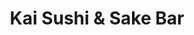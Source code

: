 ---
layout: place
title: "Kai Sushi & Sake Bar"
permalink: /north-carolina/raleigh/kai-sushi-sake-bar.html
stateAbbr: NC
stateName: North Carolina
cityName: Raleigh
seo:
  name: "Kai Sushi & Sake Bar"
  type: Restaurant
  links: http://kaisushisakebar.com/
description: "Low-key restaurant for specialty sushi rolls, plus a variety of Japanese & Korean entrees. Kai Sushi & Sake Bar serves delicious sushi in Raleigh, North Carolina. Try fresh Japanese dishes for a great dining experience. Available for takeout, lunch, and dinner."
place_id: ChIJwe_MrOP3rIkRkzWAFA26Kt8
photos:
  - name: >-
      places/ChIJwe_MrOP3rIkRkzWAFA26Kt8/photos/AeeoHcKmWIcgZkqjzmz-Ft2rT4DxRefr6Z9_3DoWoEOcd64msIbsGuKInJ9O8D2tmrkjxhnFhXqsXxP23hpJFUEmklGAjXlKJZ3sdiFJMWy-K5U0sy3Ajd6JFMwe6n9zNgPvLHTV_1FzRLscdVB62nFHXEJAuhu0X1H8oaR15QsX-AdR-SyBtQSsIRht0DxVMShVHgb83wWHcsCqi9XTq4gap53JsjngLqj9GY-3abihZC1VTd4-sj3IEm1Xod9n2_sbhdADVrBzw-yPcfxrr3bQUIq1R2EmGnsv_I_AlShYqzPxA-u7P_MeHstRYXGZhJmbtpjEDf0TPygrPT2TfHwHIkIJZJroOH6Vmg3jNRleaJG5rSF-M-JihzfEQWoFeNJvTamUkJOf7Ulj6Pi5riksV9NcUug8nQvCR9V94CKaMn8zmw
    widthPx: 4000
    heightPx: 1868
    authorAttributions:
      - displayName: amie hawks
        uri: https://maps.google.com/maps/contrib/111745668569482752651
        photoUri: >-
          https://lh3.googleusercontent.com/a-/ALV-UjVNggkvElbhtW3ODWE6tuXAonYjA2wGWR8taSj8GSutxHjoV9iU4Q=s100-p-k-no-mo
    flagContentUri: >-
      https://www.google.com/local/imagery/report/?cb_client=maps_api_places.places_api&image_key=!1e10!2sCIHM0ogKEICAgICb79uVMw&hl=en-US
    googleMapsUri: >-
      https://www.google.com/maps/place//data=!3m4!1e2!3m2!1sCIHM0ogKEICAgICb79uVMw!2e10!4m2!3m1!1s0x89acf7e3acccefc1:0xdf2aba0d14803593
  - name: >-
      places/ChIJwe_MrOP3rIkRkzWAFA26Kt8/photos/AeeoHcKbA8BuadANv53hJiHxVxU4vsvfn1CVYZvmn_O6JzHEU1dyjLGYCuVBjrGIbMsV5J-xVBiIvaLZls5NuOAb9illUd0x5m95P59C_xhvIuYUADTJBj8Mk2UAwVvaOTHyMf8zWo1XY5iizhHlrXs6aKV0VqDFOkS70faDVFvUVEl4VV98vsJcUVDzl3OJXF9QhGEtzI2GyVy7KWZcGUm6SUsYVgPeXdgyDiXfjslGwHlq6SYSCPZgYLbwu1Zq9xoKrLplb92CiqunwUO-bUEVbRXVKsR-Zhw2bghbL3_hjLYq85IXVbSpk0qy8C3IbdC4Uz873gBgVYgIkwbxmt9dxmRg1pmYoBVIQGgJSYP4XRmBE_f4ZmVwq9-p6JHOpOnGXKvkwHJJlAAhl7gN-1QfUQNZB4dm3KdL1eKTqHG5jaCJxg
    widthPx: 2903
    heightPx: 1848
    authorAttributions:
      - displayName: Kristin
        uri: https://maps.google.com/maps/contrib/100047752551871810239
        photoUri: >-
          https://lh3.googleusercontent.com/a-/ALV-UjXVWxNuRgHWtIgLr7CYVFwmCOIlmJDLTMz94Z6kbBx8QWAlYN42=s100-p-k-no-mo
    flagContentUri: >-
      https://www.google.com/local/imagery/report/?cb_client=maps_api_places.places_api&image_key=!1e10!2sCIHM0ogKEICAgIDhusO0Qw&hl=en-US
    googleMapsUri: >-
      https://www.google.com/maps/place//data=!3m4!1e2!3m2!1sCIHM0ogKEICAgIDhusO0Qw!2e10!4m2!3m1!1s0x89acf7e3acccefc1:0xdf2aba0d14803593
  - name: >-
      places/ChIJwe_MrOP3rIkRkzWAFA26Kt8/photos/AeeoHcK_qTP8xl4wZ9Vz5RUFHf1E1qcDzb4gZMYzJpwx1WsbCgZ4C41yp4Lma04Ylozm0-BuEu_eRZnvRfhlo_YQcDTmdSnZfY6Q3GR0Hf_dI5AfnvcvgSFuVPTMEotHBs1VTJ3P8ArJS-gQ5i9Jv_0uQpsrHvlwHOar9m5Y-JF_GjjV1We_ga6dNhGOWd6RLeFcQXWmkOemqkOzZLSP1kpf-bwJ3h2Ro-ivnFwZusvgvd4DK1BvlZ0hcsS8rOjV1OZLYaW4BAZgyOyrFT0-6fmcYPgIEgt7wRQ86PnVcWlYYu5ENsEyiFTuJ-XJ5plpKZF0fqQHPSq2nxFyY8sXtX9VTz26bgEG3hbCGkOlpqsSRM23yN5BAn3UJvllo6qXik555M3Nn5k5TxoWVm1zleD06jHde7Ye5wekmIQCJ95G_N4M1Z44
    widthPx: 4000
    heightPx: 3000
    authorAttributions:
      - displayName: Crystal daly
        uri: https://maps.google.com/maps/contrib/106651107201221932558
        photoUri: >-
          https://lh3.googleusercontent.com/a-/ALV-UjUclYJmOqs8WFaw21cgU2nbAQTVe24Jj1voFAnt05ED0hgOb3Ou3A=s100-p-k-no-mo
    flagContentUri: >-
      https://www.google.com/local/imagery/report/?cb_client=maps_api_places.places_api&image_key=!1e10!2sCIHM0ogKEICAgICXrvy7rgE&hl=en-US
    googleMapsUri: >-
      https://www.google.com/maps/place//data=!3m4!1e2!3m2!1sCIHM0ogKEICAgICXrvy7rgE!2e10!4m2!3m1!1s0x89acf7e3acccefc1:0xdf2aba0d14803593
  - name: >-
      places/ChIJwe_MrOP3rIkRkzWAFA26Kt8/photos/AeeoHcJWotOL9J4kA4L0z0do1vJd1Y2qQHhcHo5-CZ33ux7Ezs6zbHpiFwk-_SP-BRxkDJ9D11kkzDLr0k5kVzNtgh76TfFHa7aNKxtIYH3mr4grBuNJavRHf_uNtg6UgLuiCMPhjy1EdvEkmEErhhilMHziL0FJaHPjWY7aTUebJJ6Pv3JtjNom7rfSJ53KxVaETlK77MGMpFmxsPdwn4EBtacaqWOufRiaKmu3QiyYhlAhF4sfb5Stdylg48rfXH6OauQMsvXdOpDSYg_bhwegXx2SjqcGvR1W7jabh82E_7Ez0pqSzV8d5YkwNll58EqgnaU9_MxaTlM9ND6EAhk6Us6ADrnzBAbh3p243gNspCTXtU9bJ-YHfK0Q0mtvfNOWG7OYHXm4V_3tlPnedB1zcWPsVwJR0IZvEKpI4u4kS6s
    widthPx: 3024
    heightPx: 4032
    authorAttributions:
      - displayName: mé j.
        uri: https://maps.google.com/maps/contrib/102563097885740322063
        photoUri: >-
          https://lh3.googleusercontent.com/a-/ALV-UjXkmWDVH634W5vawq_WyVX_ZLD7Cah2Gezt4gO0vaa6n8UACJX23g=s100-p-k-no-mo
    flagContentUri: >-
      https://www.google.com/local/imagery/report/?cb_client=maps_api_places.places_api&image_key=!1e10!2sCIHM0ogKEICAgIDptJLOEQ&hl=en-US
    googleMapsUri: >-
      https://www.google.com/maps/place//data=!3m4!1e2!3m2!1sCIHM0ogKEICAgIDptJLOEQ!2e10!4m2!3m1!1s0x89acf7e3acccefc1:0xdf2aba0d14803593
  - name: >-
      places/ChIJwe_MrOP3rIkRkzWAFA26Kt8/photos/AeeoHcJt94CzksbWRU45fj0h5dQi5JRap5eawANuDTjdzaGYDTjdKLlcZeULKuaNJtEaMQuv_Mzh95Qc7-KWdTXWgw4jL8EeFUahtD4F73BIM3gIyXJnHkGY1T97KTcIQr8VAztihAGG0QBi9M8waUJO3GU5NoxAjIP0Tv5GHGSfSBZPijiEbTjfkM5lrZGCajLJvYiSEJsK_2eTEWaEeXmScGHR_5T0niirYaDxi0xL_UM26vo-qbr56kTVe8n_MpPoGd_n8ebLEf_SDViVES7G5OAe774k8GVt9kEa2boN4_x0-jhQWYUg-1Z2-c6aGIJsp_5TGtEeIY90VgIpvjhlr3-cvpG2KmlFP7XYoVqLMlLMh8JRt3tg2mX2djamEngXeeu3gOCn8WloERckNmd1amJEGnR6aZCv0Kwvl7pPH773bg
    widthPx: 3000
    heightPx: 4000
    authorAttributions:
      - displayName: Jay Langley
        uri: https://maps.google.com/maps/contrib/113952472763104390705
        photoUri: >-
          https://lh3.googleusercontent.com/a-/ALV-UjXUWRx2os8tP8FPn0wHvgJdyG0pMDPXrAm1Spna5fajjVGTKxWzxw=s100-p-k-no-mo
    flagContentUri: >-
      https://www.google.com/local/imagery/report/?cb_client=maps_api_places.places_api&image_key=!1e10!2sCIHM0ogKEICAgICphLSQJw&hl=en-US
    googleMapsUri: >-
      https://www.google.com/maps/place//data=!3m4!1e2!3m2!1sCIHM0ogKEICAgICphLSQJw!2e10!4m2!3m1!1s0x89acf7e3acccefc1:0xdf2aba0d14803593
  - name: >-
      places/ChIJwe_MrOP3rIkRkzWAFA26Kt8/photos/AeeoHcL9VbJ30lsyaTDPT0lbH29uMmmX0Wh5mJj1X1jGWJupgk06kOj0jq8-RRpnb24jaf-F1JruuaWHczd1bTWQz-15EBylZQuA6fleYXKRfABSuLfnr41qTfbZgnJor-lm5WcXuRzWsq7R_lK7sUuVgKofblDFGTXGZ8rKmSXvCT2w0RHa2CrX01tdBseXlkZAX64LRxDGyjhHyZj7M_AhG-ZsDsNAdTH5zIkbVEHo7gmOwt_dImpzV5U_A6QSetDIwTKzC1OOfC3V53Sdi_h8DmCuwuDoD5I2LCnGirURR0I7vGUuuKk65aqy8m6HOu00Q1sL8pZ05uR2VxNmG81D3atGxuMgP4v8YGNnOzew07-YsuHHonYxLPr-X3YmuZpGeXdUKbTewRB8zxEuMUo_bBb4MgB35oXRAh2jskaU--QuIqR5
    widthPx: 4032
    heightPx: 3024
    authorAttributions:
      - displayName: Keith Briggs
        uri: https://maps.google.com/maps/contrib/110406947306797704509
        photoUri: >-
          https://lh3.googleusercontent.com/a/ACg8ocJi-sqwgOaU1JVartRbmK7wHYUt__DIlesWL-Wu8i8eYn_Clw=s100-p-k-no-mo
    flagContentUri: >-
      https://www.google.com/local/imagery/report/?cb_client=maps_api_places.places_api&image_key=!1e10!2sCIHM0ogKEICAgIDj6YiA_QE&hl=en-US
    googleMapsUri: >-
      https://www.google.com/maps/place//data=!3m4!1e2!3m2!1sCIHM0ogKEICAgIDj6YiA_QE!2e10!4m2!3m1!1s0x89acf7e3acccefc1:0xdf2aba0d14803593
  - name: >-
      places/ChIJwe_MrOP3rIkRkzWAFA26Kt8/photos/AeeoHcIeqpewd6Io5sIUyhyCDJsycWg3N-Va44aJVPVyvySGsSudJhpPGiBiCL14eBq0IKiKV6pZUnci0XZLP1UZAvE6qVZHfIwycNDEvj1f6GK-M5l0ocTs1fmIFe00srlt-mfOONgtXUjEXTaD_pSMgqEcfsSPrA-TgHVeYqyeide9cfSr3N-JbYLIKV5oTP1biUy3lioIfsORcNf8-GsoPbU8fHCokHWd1h1dMo7aJBpLFSEPdWNQzWpVaJLR2GjiJ035fmvEQfyvrJC7sTF1m-PXcKD0uMEQRvlvXOY7aPNFbfCTExhpgFgl0xJZUvXJkzIBRrqCUuwWB0FxM6QkVORrZiz3PbI8vq_tt0q9YQ5H0R0isxTQlTYYfgwPURM4sRIYi3tTPyfJzxqO2BA_t-WlSp5zAxcvubW569-6Kds
    widthPx: 4000
    heightPx: 3000
    authorAttributions:
      - displayName: Jay Langley
        uri: https://maps.google.com/maps/contrib/113952472763104390705
        photoUri: >-
          https://lh3.googleusercontent.com/a-/ALV-UjXUWRx2os8tP8FPn0wHvgJdyG0pMDPXrAm1Spna5fajjVGTKxWzxw=s100-p-k-no-mo
    flagContentUri: >-
      https://www.google.com/local/imagery/report/?cb_client=maps_api_places.places_api&image_key=!1e10!2sCIHM0ogKEICAgICRuveTdA&hl=en-US
    googleMapsUri: >-
      https://www.google.com/maps/place//data=!3m4!1e2!3m2!1sCIHM0ogKEICAgICRuveTdA!2e10!4m2!3m1!1s0x89acf7e3acccefc1:0xdf2aba0d14803593
  - name: >-
      places/ChIJwe_MrOP3rIkRkzWAFA26Kt8/photos/AeeoHcKBvlL206c8t2J-QBJ94AqM2iN9eqat2ughcSSKhWxdpZrMbLs_yEWPJ5woX2z3fKFzvqq7326namQwJfK6xYnQ29_RVk3isuF51UsfwJsP-dDFlAeH3PTaJuT3Pfuf3pBFyS7CGDbcoy4eYJ85GD9EefkcFrRCfoEy7wLEKfykop68r-ErUQVnFaMiHOTdiAGLPsXaxwpD-lJgEhm98erRwJCPayvYpCF3komS2SKE1Um44hgonr_lmxoqVoYgbFlMBeQyvhxwL9TFwM297-T0n24GAZxUzk7d7VHxybbHQy7Oo9_lU0Cf7_QaDH1ndMxAD5_q_RnZdpG1c3CKQfbomiOG74l49pef1CUS4SpThF8MVhnT0FyQ_P8YYk71b-TXtx5knT4UE94AT5frcT0_l9tcIddoZ9UGp5YHRIosVQ
    widthPx: 3024
    heightPx: 4032
    authorAttributions:
      - displayName: Christine Thach
        uri: https://maps.google.com/maps/contrib/103544200290949945473
        photoUri: >-
          https://lh3.googleusercontent.com/a-/ALV-UjXZL_mP94-X21VRq7M0S0DZl2b7nPMkJvZDI_4q2DosLm-UhPQ_4g=s100-p-k-no-mo
    flagContentUri: >-
      https://www.google.com/local/imagery/report/?cb_client=maps_api_places.places_api&image_key=!1e10!2sCIHM0ogKEICAgICElKyTHA&hl=en-US
    googleMapsUri: >-
      https://www.google.com/maps/place//data=!3m4!1e2!3m2!1sCIHM0ogKEICAgICElKyTHA!2e10!4m2!3m1!1s0x89acf7e3acccefc1:0xdf2aba0d14803593
  - name: >-
      places/ChIJwe_MrOP3rIkRkzWAFA26Kt8/photos/AeeoHcJPj8bNkXD8DGC7YRBCiCsAW6UNI2HyduR0sNm_xTPWz3XBPffydUnPhQ2qjJqlQk-XLG9btLzliL4E7eKVGMRkhK5DuZGaJJ9P6np58nSj9SITXaISZB1qQGRm6hrdr-Z7OGekfN4e02didqGcik-_Bb6nmWbJEcOb3nIU2tqTZDayXT7l0sJklp4YKhlOyNrSHdkIngIeR3qH_ml_6cPyjhxDjwhiZ3ijD15TkcMqv-LlBLH2dqVTBRbrNtFCtvoyY8-Ws4xFPoLNQlb7MQI8ZyaabiY7ZI2ZO_7ijPTw0VCVHONrnteSD8_ZHZcPCAXTFHsR9VI0M6_p0RvCtKRhGJHkq0yUHHVPEIPwDSKJx8oOrmm-HpAXeJvOiCWH8IQLsi2uLWASLV2PK3i-FWgSU2csWdW4L8B6LG1VyhqVUd2_
    widthPx: 3024
    heightPx: 4032
    authorAttributions:
      - displayName: Christal
        uri: https://maps.google.com/maps/contrib/113877148197508005027
        photoUri: >-
          https://lh3.googleusercontent.com/a-/ALV-UjWlbyBcTVs-WZGuYGfmiF-nw9Obnp0o0A4jpHV8zeSXja9KU04N=s100-p-k-no-mo
    flagContentUri: >-
      https://www.google.com/local/imagery/report/?cb_client=maps_api_places.places_api&image_key=!1e10!2sCIHM0ogKEICAgIDH5JqIiQE&hl=en-US
    googleMapsUri: >-
      https://www.google.com/maps/place//data=!3m4!1e2!3m2!1sCIHM0ogKEICAgIDH5JqIiQE!2e10!4m2!3m1!1s0x89acf7e3acccefc1:0xdf2aba0d14803593
  - name: >-
      places/ChIJwe_MrOP3rIkRkzWAFA26Kt8/photos/AeeoHcI6ZbWk4V79XjK7cHCcWgvOb6tqvAebvutr1Nb0kDnfLyPYVAS30mMFdr0jQlRzN28YmcCEwLOC6MVBHHE3snQcmg2RZttCzudPJnwXDHQGGiQkTj0TDseYrHUgDBmsFmwlTJ6q6ClPkGG26E-AHVartEMFOVUQStINa6cO1ibcu29pc_v0aOkMxAg3SJIM6CDvbtvdc8jBdxgT0vEilNqGMBH7eUKTbeXgNORlMc3pGbD3MyIRMcelGO5BkcBu67nWnChHnT5Hg9O4_kmfhW7qxzilimbFiN7cLeJgkdQwI5SFNhP3L7v-WctJo3cZa6pv0ESNRtjzu1Kp0G3AEPMhLPfOzycX56_Xmf36r9ko1Vh9cMeBT1jN-k__jMD0L0yh47T2Y7FreMIS4hCHCCkxRVTA8LDJg5VtqIEIHbtcvg
    widthPx: 2268
    heightPx: 4032
    authorAttributions:
      - displayName: Tsung-Hsun Hsieh
        uri: https://maps.google.com/maps/contrib/112825813284066784907
        photoUri: >-
          https://lh3.googleusercontent.com/a/ACg8ocLjTQm02L3BBbjG-tREBNhx1_tTXQ_4yas5bCOhm8uT9pgdog=s100-p-k-no-mo
    flagContentUri: >-
      https://www.google.com/local/imagery/report/?cb_client=maps_api_places.places_api&image_key=!1e10!2sCIHM0ogKEICAgICMm-mySA&hl=en-US
    googleMapsUri: >-
      https://www.google.com/maps/place//data=!3m4!1e2!3m2!1sCIHM0ogKEICAgICMm-mySA!2e10!4m2!3m1!1s0x89acf7e3acccefc1:0xdf2aba0d14803593
address: '7713 Lead Mine Rd #11, Raleigh, NC 27615, USA'
street: '7713 Lead Mine Rd #11'
city: Raleigh
state: NC
zip: '27615'
country: USA
neighborhood: North Raleigh
latitude: '35.885591'
longitude: '-78.660553'
accessibility_options:
  wheelchairAccessibleParking: true
  wheelchairAccessibleEntrance: true
  wheelchairAccessibleRestroom: true
  wheelchairAccessibleSeating: true
business_status: OPERATIONAL
name: Kai Sushi & Sake Bar
google_maps_links:
  directionsUri: >-
    https://www.google.com/maps/dir//''/data=!4m7!4m6!1m1!4e2!1m2!1m1!1s0x89acf7e3acccefc1:0xdf2aba0d14803593!3e0
  placeUri: https://maps.google.com/?cid=16080869984821065107
  writeAReviewUri: >-
    https://www.google.com/maps/place//data=!4m3!3m2!1s0x89acf7e3acccefc1:0xdf2aba0d14803593!12e1
  reviewsUri: >-
    https://www.google.com/maps/place//data=!4m4!3m3!1s0x89acf7e3acccefc1:0xdf2aba0d14803593!9m1!1b1
  photosUri: >-
    https://www.google.com/maps/place//data=!4m3!3m2!1s0x89acf7e3acccefc1:0xdf2aba0d14803593!10e5
primary_type: Sushi Restaurant
opening_hours:
  regular: null
  current: null
secondary_opening_hours:
  regular:
    weekdayDescriptions: null
    type: null
  current:
    weekdayDescriptions: null
    type: null
phone: (919) 870-4923
price_level: PRICE_LEVEL_MODERATE
price_range: $20 &ndash; $30
rating: '4.4'
rating_count: 671
website: http://kaisushisakebar.com/
reviews:
  - name: >-
      places/ChIJwe_MrOP3rIkRkzWAFA26Kt8/reviews/ChdDSUhNMG9nS0VJQ0FnSURINUpxSXNRRRAB
    relativePublishTimeDescription: 5 months ago
    rating: 5
    text:
      text: >-
        My best friend and I came here and got the Miso soup and three different
        rolls. They were all absolutely delicious. We got the Crazy K, Hidden
        dragon and Screaming O. Our waiter stated he’s only been employed for a
        month and he was also friendly and helpful. Everything was perfect.
      languageCode: en
    originalText:
      text: >-
        My best friend and I came here and got the Miso soup and three different
        rolls. They were all absolutely delicious. We got the Crazy K, Hidden
        dragon and Screaming O. Our waiter stated he’s only been employed for a
        month and he was also friendly and helpful. Everything was perfect.
      languageCode: en
    authorAttribution:
      displayName: Christal
      uri: https://www.google.com/maps/contrib/113877148197508005027/reviews
      photoUri: >-
        https://lh3.googleusercontent.com/a-/ALV-UjWlbyBcTVs-WZGuYGfmiF-nw9Obnp0o0A4jpHV8zeSXja9KU04N=s128-c0x00000000-cc-rp-mo-ba4
    publishTime: '2024-10-27T18:39:34.663142Z'
    flagContentUri: >-
      https://www.google.com/local/review/rap/report?postId=ChdDSUhNMG9nS0VJQ0FnSURINUpxSXNRRRAB&d=17924085&t=1
    googleMapsUri: >-
      https://www.google.com/maps/reviews/data=!4m6!14m5!1m4!2m3!1sChdDSUhNMG9nS0VJQ0FnSURINUpxSXNRRRAB!2m1!1s0x89acf7e3acccefc1:0xdf2aba0d14803593
  - name: >-
      places/ChIJwe_MrOP3rIkRkzWAFA26Kt8/reviews/ChdDSUhNMG9nS0VJQ0FnSUNiNzV1MHpRRRAB
    relativePublishTimeDescription: 8 months ago
    rating: 5
    text:
      text: >-
        It was a tiny bit warm inside but nothing that made us too
        uncomfortable.  The food and service was excellent. Establishment and
        bathrooms were clean and had cute decorations. Prices are very
        reasonable.
      languageCode: en
    originalText:
      text: >-
        It was a tiny bit warm inside but nothing that made us too
        uncomfortable.  The food and service was excellent. Establishment and
        bathrooms were clean and had cute decorations. Prices are very
        reasonable.
      languageCode: en
    authorAttribution:
      displayName: amie hawks
      uri: https://www.google.com/maps/contrib/111745668569482752651/reviews
      photoUri: >-
        https://lh3.googleusercontent.com/a-/ALV-UjVNggkvElbhtW3ODWE6tuXAonYjA2wGWR8taSj8GSutxHjoV9iU4Q=s128-c0x00000000-cc-rp-mo-ba3
    publishTime: '2024-07-31T11:25:48.978825Z'
    flagContentUri: >-
      https://www.google.com/local/review/rap/report?postId=ChdDSUhNMG9nS0VJQ0FnSUNiNzV1MHpRRRAB&d=17924085&t=1
    googleMapsUri: >-
      https://www.google.com/maps/reviews/data=!4m6!14m5!1m4!2m3!1sChdDSUhNMG9nS0VJQ0FnSUNiNzV1MHpRRRAB!2m1!1s0x89acf7e3acccefc1:0xdf2aba0d14803593
  - name: >-
      places/ChIJwe_MrOP3rIkRkzWAFA26Kt8/reviews/ChdDSUhNMG9nS0VJQ0FnTUNRajhIbHlRRRAB
    relativePublishTimeDescription: a month ago
    rating: 3
    text:
      text: >-
        We had such a disappointing experience tonight.  We walked in (didn’t
        realize we could make reservations) and waited about 30 minutes. As a
        family of four, we had requested either a Hugh or low top table.  We
        ended up getting seated at the Sushi bar which is not somewhere you seat
        a family.  We didn’t have any utensils, we had to ask. First time we got
        Togo items from another server. Second time we had to ask was after our
        food came. We tried to get a different table but the hostess wouldn’t do
        it. Our server was very nice and you can tell she felt bad, but she
        should could have provided better service. We were never once asked if
        we wanted something to drink.   The food was good but our discomfort was
        not worth going out for. I would have rather eaten at home
      languageCode: en
    originalText:
      text: >-
        We had such a disappointing experience tonight.  We walked in (didn’t
        realize we could make reservations) and waited about 30 minutes. As a
        family of four, we had requested either a Hugh or low top table.  We
        ended up getting seated at the Sushi bar which is not somewhere you seat
        a family.  We didn’t have any utensils, we had to ask. First time we got
        Togo items from another server. Second time we had to ask was after our
        food came. We tried to get a different table but the hostess wouldn’t do
        it. Our server was very nice and you can tell she felt bad, but she
        should could have provided better service. We were never once asked if
        we wanted something to drink.   The food was good but our discomfort was
        not worth going out for. I would have rather eaten at home
      languageCode: en
    authorAttribution:
      displayName: Muna Nelke
      uri: https://www.google.com/maps/contrib/105835266983621227318/reviews
      photoUri: >-
        https://lh3.googleusercontent.com/a/ACg8ocLTZwDk1_4cZtnZ0GDpeH29do8dNZTiQnO-rHleuWUNMuj2Pw=s128-c0x00000000-cc-rp-mo-ba2
    publishTime: '2025-03-08T01:46:56.672921Z'
    flagContentUri: >-
      https://www.google.com/local/review/rap/report?postId=ChdDSUhNMG9nS0VJQ0FnTUNRajhIbHlRRRAB&d=17924085&t=1
    googleMapsUri: >-
      https://www.google.com/maps/reviews/data=!4m6!14m5!1m4!2m3!1sChdDSUhNMG9nS0VJQ0FnTUNRajhIbHlRRRAB!2m1!1s0x89acf7e3acccefc1:0xdf2aba0d14803593
  - name: >-
      places/ChIJwe_MrOP3rIkRkzWAFA26Kt8/reviews/ChdDSUhNMG9nS0VJQ0FnSUR2a3REbzJnRRAB
    relativePublishTimeDescription: 3 months ago
    rating: 5
    text:
      text: >-
        Great sushi spot in Raleigh! I’ve gotten take out from there, but a
        friend and I went for dinner a couple of days ago. Sushi rolls were so
        big! We really enjoyed the options, they had so many specialty rolls. It
        was busy, but we still got our rolls quickly.
      languageCode: en
    originalText:
      text: >-
        Great sushi spot in Raleigh! I’ve gotten take out from there, but a
        friend and I went for dinner a couple of days ago. Sushi rolls were so
        big! We really enjoyed the options, they had so many specialty rolls. It
        was busy, but we still got our rolls quickly.
      languageCode: en
    authorAttribution:
      displayName: Suzana Brborovic
      uri: https://www.google.com/maps/contrib/104367159809636331851/reviews
      photoUri: >-
        https://lh3.googleusercontent.com/a-/ALV-UjXdCCjtqxRVtqesXz0pHnCKLMZPdEVUCumfzOR1xEZpE1P5Oz7T=s128-c0x00000000-cc-rp-mo-ba3
    publishTime: '2024-12-19T01:10:47.840245Z'
    flagContentUri: >-
      https://www.google.com/local/review/rap/report?postId=ChdDSUhNMG9nS0VJQ0FnSUR2a3REbzJnRRAB&d=17924085&t=1
    googleMapsUri: >-
      https://www.google.com/maps/reviews/data=!4m6!14m5!1m4!2m3!1sChdDSUhNMG9nS0VJQ0FnSUR2a3REbzJnRRAB!2m1!1s0x89acf7e3acccefc1:0xdf2aba0d14803593
  - name: >-
      places/ChIJwe_MrOP3rIkRkzWAFA26Kt8/reviews/ChZDSUhNMG9nS0VJQ0FnSURlcjV5UU5BEAE
    relativePublishTimeDescription: 2 years ago
    rating: 4
    text:
      text: >-
        Kai is one of the better options to get sushi in Raleigh. I prefer
        getting the nigiri here rather than the rolls. (I recommend the eel). A
        number of the rolls have cream cheese, which I tend to avoid, but the
        fish taste fresh. Overall, I always get a good meal here but it is
        pricey and sometimes there’s a long wait to get a table.
      languageCode: en
    originalText:
      text: >-
        Kai is one of the better options to get sushi in Raleigh. I prefer
        getting the nigiri here rather than the rolls. (I recommend the eel). A
        number of the rolls have cream cheese, which I tend to avoid, but the
        fish taste fresh. Overall, I always get a good meal here but it is
        pricey and sometimes there’s a long wait to get a table.
      languageCode: en
    authorAttribution:
      displayName: Teresa
      uri: https://www.google.com/maps/contrib/106723032581937797003/reviews
      photoUri: >-
        https://lh3.googleusercontent.com/a/ACg8ocLfEDisJljGPGpWUIEAcoXXI-SQmgy-oxx4ki9prl9uvA1HHGw=s128-c0x00000000-cc-rp-mo-ba4
    publishTime: '2022-10-22T19:34:52.490842Z'
    flagContentUri: >-
      https://www.google.com/local/review/rap/report?postId=ChZDSUhNMG9nS0VJQ0FnSURlcjV5UU5BEAE&d=17924085&t=1
    googleMapsUri: >-
      https://www.google.com/maps/reviews/data=!4m6!14m5!1m4!2m3!1sChZDSUhNMG9nS0VJQ0FnSURlcjV5UU5BEAE!2m1!1s0x89acf7e3acccefc1:0xdf2aba0d14803593
parking_options:
  freeParkingLot: true
  freeStreetParking: true
  valetParking: false
payment_options:
  acceptsCreditCards: true
  acceptsDebitCards: true
  acceptsCashOnly: false
  acceptsNfc: true
allow_dogs: null
curbside_pickup: null
delivery: null
dine_in: true
good_for_children: null
good_for_groups: true
good_for_sports: false
live_music: false
menu_for_children: true
outdoor_seating: true
reservable: true
restroom: true
serves_beer: true
serves_breakfast: false
serves_brunch: false
serves_cocktails: true
serves_coffee: null
serves_dinner: true
serves_dessert: true
serves_lunch: true
serves_vegetarian_food: null
serves_wine: true
takeout: true
summary: >-
  Low-key restaurant for specialty sushi rolls, plus a variety of Japanese &
  Korean entrees.

---